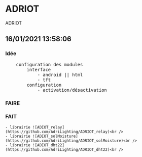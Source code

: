 # ADRIOT
 ADRIOT

## 16/01/2021 13:58:06
### Idée
<pre>
    configuration des modules
        interface
            - android || html
            - tft 
        configuration
            - activation/désactivation
</pre>
### FAIRE
### FAIT
    - librairie ![ADIOT_relay](https://github.com/AdriLighting/ADRIOT_relay)<br />
    - librairie ![ADIOT_solMoisture](https://github.com/AdriLighting/ADRIOT_solMoisture)<br />
    - librairie ![ADIOT_dht22](https://github.com/AdriLighting/ADRIOT_dht22)<br />


